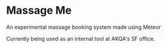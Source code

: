 Massage Me
============
An experimental massage booking system made using Meteor

Currently being used as an internal tool at AKQA's SF office.
